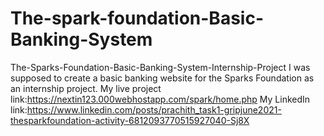 # The-spark-foundation-Basic-Banking-System
The-Sparks-Foundation-Basic-Banking-System-Internship-Project I was supposed to create a basic banking website for the Sparks Foundation as an internship project.
My live project link:https://nextin123.000webhostapp.com/spark/home.php
My LinkedIn link:https://www.linkedin.com/posts/prachith_task1-gripjune2021-thesparkfoundation-activity-6812093770515927040-Sj8X
